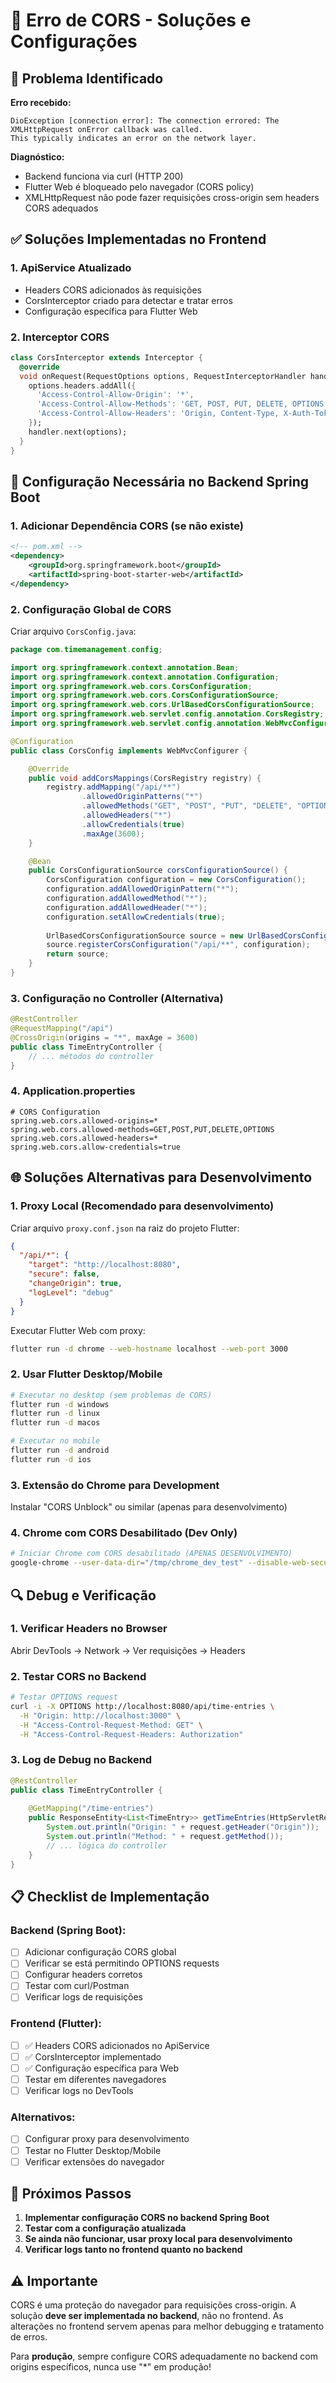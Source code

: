 # 🚫 Erro de CORS - Soluções e Configurações

## 🐛 Problema Identificado

**Erro recebido:**
```
DioException [connection error]: The connection errored: The XMLHttpRequest onError callback was called. 
This typically indicates an error on the network layer.
```

**Diagnóstico:**
- Backend funciona via curl (HTTP 200)
- Flutter Web é bloqueado pelo navegador (CORS policy)
- XMLHttpRequest não pode fazer requisições cross-origin sem headers CORS adequados

## ✅ Soluções Implementadas no Frontend

### 1. **ApiService Atualizado**
- Headers CORS adicionados às requisições
- CorsInterceptor criado para detectar e tratar erros
- Configuração específica para Flutter Web

### 2. **Interceptor CORS**
```dart
class CorsInterceptor extends Interceptor {
  @override
  void onRequest(RequestOptions options, RequestInterceptorHandler handler) {
    options.headers.addAll({
      'Access-Control-Allow-Origin': '*',
      'Access-Control-Allow-Methods': 'GET, POST, PUT, DELETE, OPTIONS',
      'Access-Control-Allow-Headers': 'Origin, Content-Type, X-Auth-Token, Authorization',
    });
    handler.next(options);
  }
}
```

## 🔧 Configuração Necessária no Backend Spring Boot

### 1. **Adicionar Dependência CORS (se não existe)**
```xml
<!-- pom.xml -->
<dependency>
    <groupId>org.springframework.boot</groupId>
    <artifactId>spring-boot-starter-web</artifactId>
</dependency>
```

### 2. **Configuração Global de CORS**
Criar arquivo `CorsConfig.java`:

```java
package com.timemanagement.config;

import org.springframework.context.annotation.Bean;
import org.springframework.context.annotation.Configuration;
import org.springframework.web.cors.CorsConfiguration;
import org.springframework.web.cors.CorsConfigurationSource;
import org.springframework.web.cors.UrlBasedCorsConfigurationSource;
import org.springframework.web.servlet.config.annotation.CorsRegistry;
import org.springframework.web.servlet.config.annotation.WebMvcConfigurer;

@Configuration
public class CorsConfig implements WebMvcConfigurer {

    @Override
    public void addCorsMappings(CorsRegistry registry) {
        registry.addMapping("/api/**")
                .allowedOriginPatterns("*")
                .allowedMethods("GET", "POST", "PUT", "DELETE", "OPTIONS")
                .allowedHeaders("*")
                .allowCredentials(true)
                .maxAge(3600);
    }

    @Bean
    public CorsConfigurationSource corsConfigurationSource() {
        CorsConfiguration configuration = new CorsConfiguration();
        configuration.addAllowedOriginPattern("*");
        configuration.addAllowedMethod("*");
        configuration.addAllowedHeader("*");
        configuration.setAllowCredentials(true);
        
        UrlBasedCorsConfigurationSource source = new UrlBasedCorsConfigurationSource();
        source.registerCorsConfiguration("/api/**", configuration);
        return source;
    }
}
```

### 3. **Configuração no Controller (Alternativa)**
```java
@RestController
@RequestMapping("/api")
@CrossOrigin(origins = "*", maxAge = 3600)
public class TimeEntryController {
    // ... métodos do controller
}
```

### 4. **Application.properties**
```properties
# CORS Configuration
spring.web.cors.allowed-origins=*
spring.web.cors.allowed-methods=GET,POST,PUT,DELETE,OPTIONS
spring.web.cors.allowed-headers=*
spring.web.cors.allow-credentials=true
```

## 🌐 Soluções Alternativas para Desenvolvimento

### 1. **Proxy Local (Recomendado para desenvolvimento)**
Criar arquivo `proxy.conf.json` na raiz do projeto Flutter:

```json
{
  "/api/*": {
    "target": "http://localhost:8080",
    "secure": false,
    "changeOrigin": true,
    "logLevel": "debug"
  }
}
```

Executar Flutter Web com proxy:
```bash
flutter run -d chrome --web-hostname localhost --web-port 3000
```

### 2. **Usar Flutter Desktop/Mobile**
```bash
# Executar no desktop (sem problemas de CORS)
flutter run -d windows
flutter run -d linux
flutter run -d macos

# Executar no mobile
flutter run -d android
flutter run -d ios
```

### 3. **Extensão do Chrome para Development**
Instalar "CORS Unblock" ou similar (apenas para desenvolvimento)

### 4. **Chrome com CORS Desabilitado (Dev Only)**
```bash
# Iniciar Chrome com CORS desabilitado (APENAS DESENVOLVIMENTO)
google-chrome --user-data-dir="/tmp/chrome_dev_test" --disable-web-security --disable-features=VizDisplayCompositor
```

## 🔍 Debug e Verificação

### 1. **Verificar Headers no Browser**
Abrir DevTools → Network → Ver requisições → Headers

### 2. **Testar CORS no Backend**
```bash
# Testar OPTIONS request
curl -i -X OPTIONS http://localhost:8080/api/time-entries \
  -H "Origin: http://localhost:3000" \
  -H "Access-Control-Request-Method: GET" \
  -H "Access-Control-Request-Headers: Authorization"
```

### 3. **Log de Debug no Backend**
```java
@RestController
public class TimeEntryController {
    
    @GetMapping("/time-entries")
    public ResponseEntity<List<TimeEntry>> getTimeEntries(HttpServletRequest request) {
        System.out.println("Origin: " + request.getHeader("Origin"));
        System.out.println("Method: " + request.getMethod());
        // ... lógica do controller
    }
}
```

## 📋 Checklist de Implementação

### Backend (Spring Boot):
- [ ] Adicionar configuração CORS global
- [ ] Verificar se está permitindo OPTIONS requests
- [ ] Configurar headers corretos
- [ ] Testar com curl/Postman
- [ ] Verificar logs de requisições

### Frontend (Flutter):
- [ ] ✅ Headers CORS adicionados no ApiService
- [ ] ✅ CorsInterceptor implementado
- [ ] ✅ Configuração específica para Web
- [ ] Testar em diferentes navegadores
- [ ] Verificar logs no DevTools

### Alternativos:
- [ ] Configurar proxy para desenvolvimento
- [ ] Testar no Flutter Desktop/Mobile
- [ ] Verificar extensões do navegador

## 🎯 Próximos Passos

1. **Implementar configuração CORS no backend Spring Boot**
2. **Testar com a configuração atualizada**
3. **Se ainda não funcionar, usar proxy local para desenvolvimento**
4. **Verificar logs tanto no frontend quanto no backend**

## ⚠️ Importante

CORS é uma proteção do navegador para requisições cross-origin. A solução **deve ser implementada no backend**, não no frontend. As alterações no frontend servem apenas para melhor debugging e tratamento de erros.

Para **produção**, sempre configure CORS adequadamente no backend com origins específicos, nunca use "*" em produção!
